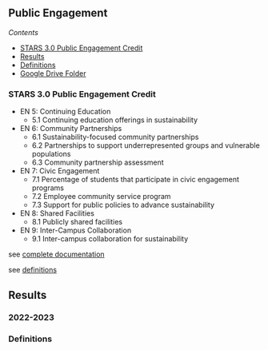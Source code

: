 ## Public Engagement

*Contents*
- [STARS 3.0 Public Engagement Credit](#stars-30-food--dining-credit)
- [Results](#results)
- [Definitions](#stars-credit-definitions)
- [Google Drive Folder](https://drive.google.com/drive/folders/1MpK4bpxYSuIs97QPZ0AMyqoNcxe-ACPu)

### STARS 3.0 Public Engagement Credit

- EN 5: Continuing Education	
  - 5.1 Continuing education offerings in sustainability
- EN 6: Community Partnerships	
  - 6.1 Sustainability-focused community partnerships
  - 6.2 Partnerships to support underrepresented groups and vulnerable populations
  - 6.3 Community partnership assessment
- EN 7: Civic Engagement	
  - 7.1 Percentage of students that participate in civic engagement programs
  - 7.2 Employee community service program
  - 7.3 Support for public policies to advance sustainability
- EN 8: Shared Facilities	
  - 8.1 Publicly shared facilities
- EN 9: Inter-Campus Collaboration	
  - 9.1 Inter-campus collaboration for sustainability

see [complete documentation](https://docs.google.com/document/d/1UgIhYWWg5GS7cB9qYvRpw76-ThuQZJ2X1spEiS1fp_U/edit#heading=h.43oau9mq61o0)

see [definitions](#stars-credit-definitions)

## Results

### 2022-2023

### Definitions
